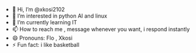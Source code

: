 - 👋 Hi, I’m @xkosi2102
- 👀 I’m interested in python AI and linux 
- 🌱 I’m currently learning IT
- 📫 How to reach me , message whenever you want, i respond instantly 
- 😄 Pronouns: Flo , Xkosi 
- ⚡ Fun fact: i like basketball 

<!---
xkosi2102/xkosi2102 is a ✨ special ✨ repository because its `README.md` (this file) appears on your GitHub profile.
You can click the Preview link to take a look at your changes.
--->

